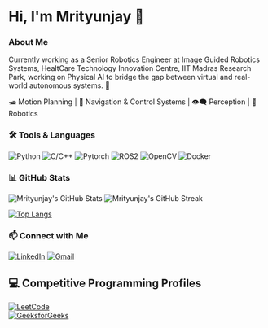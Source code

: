 # Hi, I'm Mrityunjay 👋

### About Me
Currently working as a Senior Robotics Engineer at Image Guided Robotics Systems, HealtCare Technology Innovation Centre, IIT Madras Research Park, working on Physical AI to bridge the gap between virtual and real-world autonomous systems. 🚀

🛥️ Motion Planning | 🎯 Navigation & Control Systems | 👁️‍🗨️ Perception | 🤖 Robotics

### 🛠️ Tools & Languages
![Python](https://img.shields.io/badge/-Python-05122A?style=flat&logo=python)
![C/C++](https://img.shields.io/badge/-C/C++-5C3EE8?style=flat&logo=C/C++)
![Pytorch](https://img.shields.io/badge/-Pytorch-05122A?style=flat&logo=pytorch)
![ROS2](https://img.shields.io/badge/-ROS2-22314E?style=flat&logo=ros&logoColor=white)
![OpenCV](https://img.shields.io/badge/-OpenCV-5C3EE8?style=flat&logo=opencv)
![Docker](https://img.shields.io/badge/-Docker-5C3EE8?style=flat&logo=docker)

### 📊 GitHub Stats

![Mrityunjay's GitHub Stats](https://github-readme-stats.vercel.app/api?username=mjay9482&show_icons=true&theme=radical)
![Mrityunjay's GitHub Streak](https://streak-stats.demolab.com/?user=mjay9482&theme=radical)

[![Top Langs](https://github-readme-stats.vercel.app/api/top-langs/?username=mjay9482&layout=compact&theme=tokyonight)](https://github.com/anuraghazra/github-readme-stats)

### 📫 Connect with Me

[![LinkedIn](https://img.shields.io/badge/LinkedIn-blue?style=flat&logo=linkedin&labelColor=blue)](https://www.linkedin.com/in/mrityunjay-upadhyay-b0837b176/)
[![Gmail](https://img.shields.io/badge/Gmail-red?style=flat&logo=gmail&logoColor=white)](mailto:mr98719@gmail.com)

## 💻 Competitive Programming Profiles

[![LeetCode](https://img.shields.io/badge/LeetCode-orange?logo=leetcode&style=flat-square)](https://leetcode.com/mjay9482)  
[![GeeksforGeeks](https://img.shields.io/badge/GeeksforGeeks-darkgreen?logo=geeksforgeeks&style=flat-square)](https://auth.geeksforgeeks.org/user/mr98719/)

